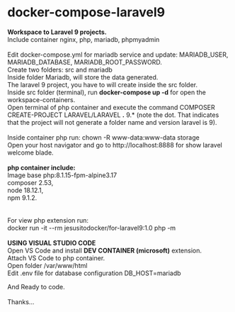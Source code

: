# docker-compose-laravel9
<b>Workspace to Laravel 9 projects.</b><br>
Include container nginx, php, mariadb, phpmyadmin<br><br>
Edit docker-compose.yml for mariadb service and update: MARIADB_USER, MARIADB_DATABASE, MARIADB_ROOT_PASSWORD.<br>
Create two folders: src and mariadb<br>
Inside folder Mariadb, will store the data generated.<br>
The laravel 9 project, you have to will create inside the src folder.<br>
Inside src folder (terminal), run <b>docker-compose up -d</b> for open the workspace-containers.<br>
Open terminal of php container and execute the command COMPOSER CREATE-PROJECT LARAVEL/LARAVEL <b>.</b> 9.* (note the dot. That indicates that the project will not generate a folder name and version laravel is 9).<br><br>
Inside container php run: chown -R www-data:www-data storage<br>
Open your host navigator and go to http://localhost:8888 for show laravel welcome blade.<br><br>
<b>php container include:</b><br>
Image base php:8.1.15-fpm-alpine3.17<br>
composer 2.53,<br>
node 18.12.1,<br>
npm 9.1.2.<br><br><br>
For view php extension run:<br>
docker run -it --rm jesusitodocker/for-laravel9:1.0 php -m<br><br>
<b>USING VISUAL STUDIO CODE</b><br>
Open VS Code and install <b> DEV CONTAINER (microsoft)</b> extension.<br>
Attach VS Code to php container.<br>
Open folder /var/www/html<br>
Edit .env file for database configuration DB_HOST=mariadb<br>

And Ready to code.
<br><br>Thanks...

